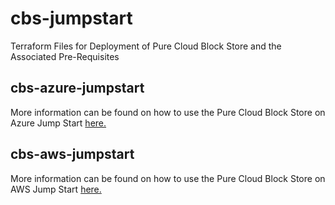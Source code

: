 # cbs-jumpstart

Terraform Files for Deployment of Pure Cloud Block Store and the Associated Pre-Requisites

## cbs-azure-jumpstart

More information can be found on how to use the Pure Cloud Block Store on Azure Jump Start [here.](https://davidstamen.com/2021/07/21/pure-cloud-block-store-on-azure-jump-start/)

## cbs-aws-jumpstart

More information can be found on how to use the Pure Cloud Block Store on AWS Jump Start [here.](https://davidstamen.com/2021/07/26/pure-cloud-block-store-on-aws-jump-start/)